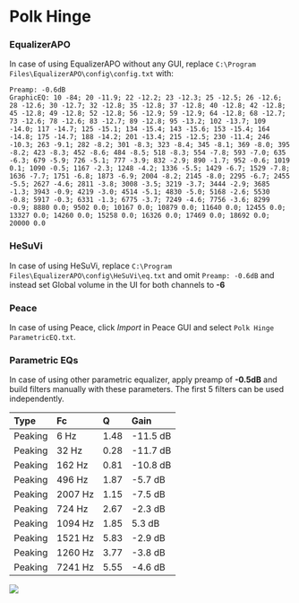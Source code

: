 # Polk Hinge

### EqualizerAPO
In case of using EqualizerAPO without any GUI, replace `C:\Program Files\EqualizerAPO\config\config.txt`
with:
```
Preamp: -0.6dB
GraphicEQ: 10 -84; 20 -11.9; 22 -12.2; 23 -12.3; 25 -12.5; 26 -12.6; 28 -12.6; 30 -12.7; 32 -12.8; 35 -12.8; 37 -12.8; 40 -12.8; 42 -12.8; 45 -12.8; 49 -12.8; 52 -12.8; 56 -12.9; 59 -12.9; 64 -12.8; 68 -12.7; 73 -12.6; 78 -12.6; 83 -12.7; 89 -12.8; 95 -13.2; 102 -13.7; 109 -14.0; 117 -14.7; 125 -15.1; 134 -15.4; 143 -15.6; 153 -15.4; 164 -14.8; 175 -14.7; 188 -14.2; 201 -13.4; 215 -12.5; 230 -11.4; 246 -10.3; 263 -9.1; 282 -8.2; 301 -8.3; 323 -8.4; 345 -8.1; 369 -8.0; 395 -8.2; 423 -8.3; 452 -8.6; 484 -8.5; 518 -8.3; 554 -7.8; 593 -7.0; 635 -6.3; 679 -5.9; 726 -5.1; 777 -3.9; 832 -2.9; 890 -1.7; 952 -0.6; 1019 0.1; 1090 -0.5; 1167 -2.3; 1248 -4.2; 1336 -5.5; 1429 -6.7; 1529 -7.8; 1636 -7.7; 1751 -6.8; 1873 -6.9; 2004 -8.2; 2145 -8.0; 2295 -6.7; 2455 -5.5; 2627 -4.6; 2811 -3.8; 3008 -3.5; 3219 -3.7; 3444 -2.9; 3685 -1.3; 3943 -0.9; 4219 -3.0; 4514 -5.1; 4830 -5.0; 5168 -2.6; 5530 -0.8; 5917 -0.3; 6331 -1.3; 6775 -3.7; 7249 -4.6; 7756 -3.6; 8299 -0.9; 8880 0.0; 9502 0.0; 10167 0.0; 10879 0.0; 11640 0.0; 12455 0.0; 13327 0.0; 14260 0.0; 15258 0.0; 16326 0.0; 17469 0.0; 18692 0.0; 20000 0.0
```

### HeSuVi
In case of using HeSuVi, replace `C:\Program Files\EqualizerAPO\config\HeSuVi\eq.txt` and omit `Preamp:
-0.6dB` and instead set Global volume in the UI for both channels to **-6**

### Peace
In case of using Peace, click *Import* in Peace GUI and select `Polk Hinge ParametricEQ.txt`.

### Parametric EQs
In case of using other parametric equalizer, apply preamp of **-0.5dB** and build filters manually with
these parameters. The first 5 filters can be used independently.

| Type    | Fc      |    Q | Gain     |
|:--------|:--------|:-----|:---------|
| Peaking | 6 Hz    | 1.48 | -11.5 dB |
| Peaking | 32 Hz   | 0.28 | -11.7 dB |
| Peaking | 162 Hz  | 0.81 | -10.8 dB |
| Peaking | 496 Hz  | 1.87 | -5.7 dB  |
| Peaking | 2007 Hz | 1.15 | -7.5 dB  |
| Peaking | 724 Hz  | 2.67 | -2.3 dB  |
| Peaking | 1094 Hz | 1.85 | 5.3 dB   |
| Peaking | 1521 Hz | 5.83 | -2.9 dB  |
| Peaking | 1260 Hz | 3.77 | -3.8 dB  |
| Peaking | 7241 Hz | 5.55 | -4.6 dB  |

![](https://raw.githubusercontent.com/jaakkopasanen/AutoEq/master/results/innerfidelity/sbaf-serious/Polk%20Hinge/Polk%20Hinge.png)